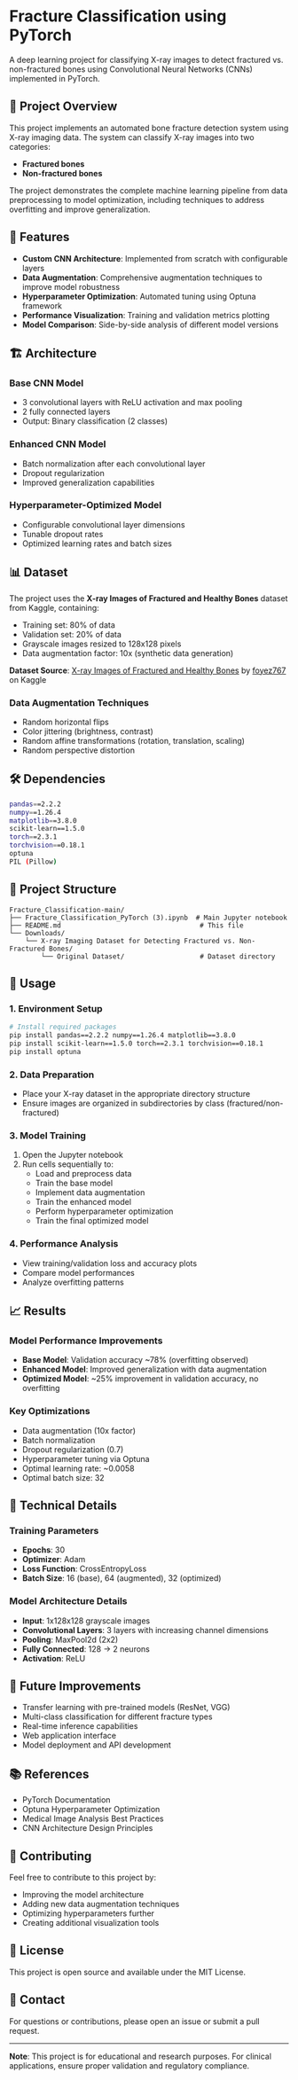 # Fracture Classification using PyTorch

A deep learning project for classifying X-ray images to detect fractured vs. non-fractured bones using Convolutional Neural Networks (CNNs) implemented in PyTorch.

## 🏥 Project Overview

This project implements an automated bone fracture detection system using X-ray imaging data. The system can classify X-ray images into two categories:
- **Fractured bones** 
- **Non-fractured bones**

The project demonstrates the complete machine learning pipeline from data preprocessing to model optimization, including techniques to address overfitting and improve generalization.

## 🚀 Features

- **Custom CNN Architecture**: Implemented from scratch with configurable layers
- **Data Augmentation**: Comprehensive augmentation techniques to improve model robustness
- **Hyperparameter Optimization**: Automated tuning using Optuna framework
- **Performance Visualization**: Training and validation metrics plotting
- **Model Comparison**: Side-by-side analysis of different model versions

## 🏗️ Architecture

### Base CNN Model
- 3 convolutional layers with ReLU activation and max pooling
- 2 fully connected layers
- Output: Binary classification (2 classes)

### Enhanced CNN Model
- Batch normalization after each convolutional layer
- Dropout regularization
- Improved generalization capabilities

### Hyperparameter-Optimized Model
- Configurable convolutional layer dimensions
- Tunable dropout rates
- Optimized learning rates and batch sizes

## 📊 Dataset

The project uses the **X-ray Images of Fractured and Healthy Bones** dataset from Kaggle, containing:
- Training set: 80% of data
- Validation set: 20% of data
- Grayscale images resized to 128x128 pixels
- Data augmentation factor: 10x (synthetic data generation)

**Dataset Source**: [X-ray Images of Fractured and Healthy Bones](https://www.kaggle.com/datasets/foyez767/x-ray-images-of-fractured-and-healthy-bones?resource=download) by [foyez767](https://www.kaggle.com/foyez767) on Kaggle

### Data Augmentation Techniques
- Random horizontal flips
- Color jittering (brightness, contrast)
- Random affine transformations (rotation, translation, scaling)
- Random perspective distortion

## 🛠️ Dependencies

```bash
pandas==2.2.2
numpy==1.26.4
matplotlib==3.8.0
scikit-learn==1.5.0
torch==2.3.1
torchvision==0.18.1
optuna
PIL (Pillow)
```

## 📁 Project Structure

```
Fracture_Classification-main/
├── Fracture_Classification_PyTorch (3).ipynb  # Main Jupyter notebook
├── README.md                                   # This file
└── Downloads/
    └── X-ray Imaging Dataset for Detecting Fractured vs. Non-Fractured Bones/
        └── Original Dataset/                   # Dataset directory
```

## 🚀 Usage

### 1. Environment Setup
```bash
# Install required packages
pip install pandas==2.2.2 numpy==1.26.4 matplotlib==3.8.0
pip install scikit-learn==1.5.0 torch==2.3.1 torchvision==0.18.1
pip install optuna
```

### 2. Data Preparation
- Place your X-ray dataset in the appropriate directory structure
- Ensure images are organized in subdirectories by class (fractured/non-fractured)

### 3. Model Training
1. Open the Jupyter notebook
2. Run cells sequentially to:
   - Load and preprocess data
   - Train the base model
   - Implement data augmentation
   - Train the enhanced model
   - Perform hyperparameter optimization
   - Train the final optimized model

### 4. Performance Analysis
- View training/validation loss and accuracy plots
- Compare model performances
- Analyze overfitting patterns

## 📈 Results

### Model Performance Improvements
- **Base Model**: Validation accuracy ~78% (overfitting observed)
- **Enhanced Model**: Improved generalization with data augmentation
- **Optimized Model**: ~25% improvement in validation accuracy, no overfitting

### Key Optimizations
- Data augmentation (10x factor)
- Batch normalization
- Dropout regularization (0.7)
- Hyperparameter tuning via Optuna
- Optimal learning rate: ~0.0058
- Optimal batch size: 32

## 🔬 Technical Details

### Training Parameters
- **Epochs**: 30
- **Optimizer**: Adam
- **Loss Function**: CrossEntropyLoss
- **Batch Size**: 16 (base), 64 (augmented), 32 (optimized)

### Model Architecture Details
- **Input**: 1x128x128 grayscale images
- **Convolutional Layers**: 3 layers with increasing channel dimensions
- **Pooling**: MaxPool2d (2x2)
- **Fully Connected**: 128 → 2 neurons
- **Activation**: ReLU

## 🎯 Future Improvements

- Transfer learning with pre-trained models (ResNet, VGG)
- Multi-class classification for different fracture types
- Real-time inference capabilities
- Web application interface
- Model deployment and API development

## 📚 References

- PyTorch Documentation
- Optuna Hyperparameter Optimization
- Medical Image Analysis Best Practices
- CNN Architecture Design Principles

## 👥 Contributing

Feel free to contribute to this project by:
- Improving the model architecture
- Adding new data augmentation techniques
- Optimizing hyperparameters further
- Creating additional visualization tools

## 📄 License

This project is open source and available under the MIT License.

## 🤝 Contact

For questions or contributions, please open an issue or submit a pull request.

---

**Note**: This project is for educational and research purposes. For clinical applications, ensure proper validation and regulatory compliance.
